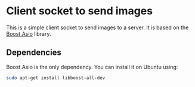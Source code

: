 # Client socket to send images

This is a simple client socket to send images to a server. It is based on the [Boost.Asio](https://www.boost.org/doc/libs/1_66_0/doc/html/boost_asio.html) library.

## Dependencies

Boost.Asio is the only dependency. You can install it on Ubuntu using:

```bash
sudo apt-get install libboost-all-dev
```
